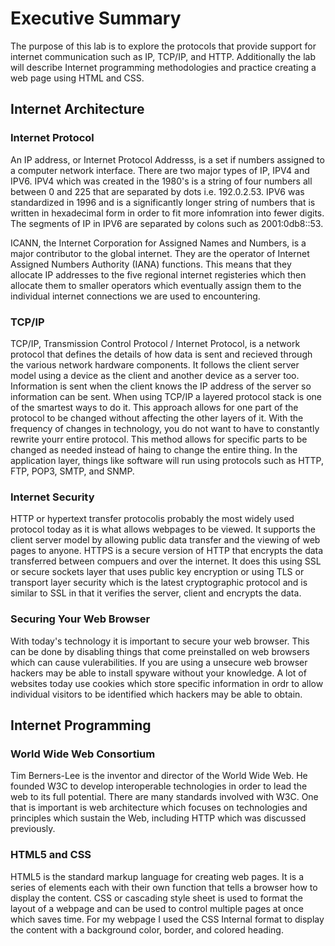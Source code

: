 # Executive Summary
The purpose of this lab is to explore the protocols that provide support for internet communication such as IP, TCP/IP, and HTTP. Additionally the lab will describe Internet programming methodologies and practice creating a web page using HTML and CSS.
## Internet Architecture
### Internet Protocol
An IP address, or Internet Protocol Addresss, is a set if numbers assigned to a computer network interface. There are two major types of IP, IPV4 and IPV6. IPV4 which was created in the 1980's is a string of four numbers all between 0 and 225 that are separated by dots i.e. 192.0.2.53. IPV6 was standardized in 1996 and is a significantly longer string of numbers that is written in hexadecimal form in order to fit more infomration into fewer digits. The segments of IP in IPV6 are separated by colons such as 2001:0db8::53. 

ICANN, the Internet Corporation for Assigned Names and Numbers, is a major contributor to the global internet. They are the operator of Internet Assigned Numbers Authority (IANA) functions. This means that they allocate IP addresses to the five regional internet registeries which then allocate them to smaller operators which eventually assign them to the individual internet connections we are used to encountering. 
### TCP/IP
TCP/IP, Transmission Control Protocol / Internet Protocol, is a network protocol that defines the details of how data is sent and recieved through the various network hardware components. It follows the client server model using a device as the client and another device as a server too. Information is sent when the client knows the IP address of the server so information can be sent. 
When using TCP/IP a layered protocol stack is one of the smartest ways to do it. This approach allows for one part of the protocol to be changed without affecting the other layers of it. With the frequency of changes in technology, you do not want to have to constantly rewrite yourr entire protocol. This method allows for specific parts to be changed as needed instead of haing to change the entire thing. 
In the application layer, things like software will run using protocols such as HTTP, FTP, POP3, SMTP, and SNMP. 
### Internet Security
HTTP or hypertext transfer protocolis probably the most widely used protocol today as it is what allows webpages to be viewed. It supports the client server model by allowing public data transfer and the viewing of web pages to anyone. HTTPS is a secure version of HTTP that encrypts the data transferred between compuers and over the internet. It does this using SSL or secure sockets layer that uses public key encryption or using TLS or transport layer security which is the latest cryptographic protocol and is similar to SSL in that it verifies the server, client and encrypts the data. 
### Securing Your Web Browser
With today's technology it is important to secure your web browser. This can be done by disabling things that come preinstalled on web browsers which can cause vulerabilities. If you are using a unsecure web browser hackers may be able to install spyware without your knowledge. A lot of websites today use cookies which store specific information in ordr to allow individual visitors to be identified which hackers may be able to obtain. 
## Internet Programming
### World Wide Web Consortium
Tim Berners-Lee is the inventor and director of the World Wide Web. He founded W3C to develop interoperable technologies in order to lead the web to its full potential. There are many standards involved with W3C. One that is important is web architecture which focuses on technologies and principles which sustain the Web, including HTTP which was discussed previously. 
### HTML5 and CSS
HTML5 is the standard markup language for creating web pages. It is a series of elements each with their own function that tells a browser how to display the content. CSS or cascading style sheet is used to format the layout of a webpage and can be used to control multiple pages at once which saves time.  For my webpage I used the CSS Internal format to display the content with a background color, border, and colored heading.
